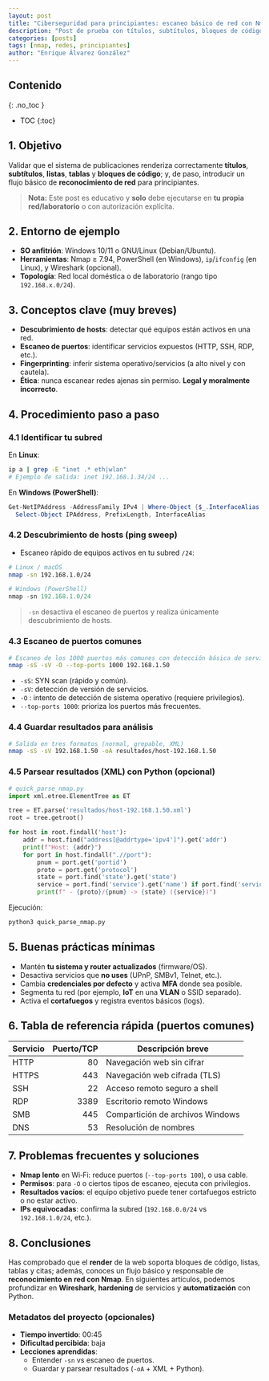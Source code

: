 ```yaml
---
layout: post
title: "Ciberseguridad para principiantes: escaneo básico de red con Nmap"
description: "Post de prueba con títulos, subtítulos, bloques de código y contenido introductorio de ciberseguridad."
categories: [posts]
tags: [nmap, redes, principiantes]
author: "Enrique Álvarez González"
---
```


## Contenido
{: .no_toc }

- TOC
{:toc}

<section class="home-section" markdown="1">
</section>

## 1. Objetivo

Validar que el sistema de publicaciones renderiza correctamente **títulos**, **subtítulos**, **listas**, **tablas** y **bloques de código**; y, de paso, introducir un flujo básico de **reconocimiento de red** para principiantes.

> **Nota:** Este post es educativo y **solo** debe ejecutarse en **tu propia red/laboratorio** o con autorización explícita.

<section class="home-section" markdown="1">
</section>

## 2. Entorno de ejemplo
- **SO anfitrión**: Windows 10/11 o GNU/Linux (Debian/Ubuntu).
- **Herramientas**: Nmap ≥ 7.94, PowerShell (en Windows), `ip`/`ifconfig` (en Linux), y Wireshark (opcional).
- **Topología**: Red local doméstica o de laboratorio (rango tipo `192.168.x.0/24`).

<section class="home-section" markdown="1">
</section>

## 3. Conceptos clave (muy breves)
- **Descubrimiento de hosts**: detectar qué equipos están activos en una red.
- **Escaneo de puertos**: identificar servicios expuestos (HTTP, SSH, RDP, etc.).
- **Fingerprinting**: inferir sistema operativo/servicios (a alto nivel y con cautela).
- **Ética**: nunca escanear redes ajenas sin permiso. **Legal y moralmente incorrecto**.

<section class="home-section" markdown="1">
</section>

## 4. Procedimiento paso a paso

### 4.1 Identificar tu subred
En **Linux**:
```bash
ip a | grep -E "inet .* eth|wlan"
# Ejemplo de salida: inet 192.168.1.34/24 ...
```
En **Windows (PowerShell)**:
```powershell
Get-NetIPAddress -AddressFamily IPv4 | Where-Object {$_.InterfaceAlias -match "Ethernet|Wi-Fi"} | 
  Select-Object IPAddress, PrefixLength, InterfaceAlias
```

### 4.2 Descubrimiento de hosts (ping sweep)
- Escaneo rápido de equipos activos en tu subred `/24`:

```bash
# Linux / macOS
nmap -sn 192.168.1.0/24
```

```powershell
# Windows (PowerShell)
nmap -sn 192.168.1.0/24
```

> `-sn` desactiva el escaneo de puertos y realiza únicamente descubrimiento de hosts.

### 4.3 Escaneo de puertos comunes
```bash
# Escaneo de los 1000 puertos más comunes con detección básica de servicios
nmap -sS -sV -O --top-ports 1000 192.168.1.50
```
- `-sS`: SYN scan (rápido y común).
- `-sV`: detección de versión de servicios.
- `-O` : intento de detección de sistema operativo (requiere privilegios).
- `--top-ports 1000`: prioriza los puertos más frecuentes.

### 4.4 Guardar resultados para análisis
```bash
# Salida en tres formatos (normal, grepable, XML)
nmap -sS -sV 192.168.1.50 -oA resultados/host-192.168.1.50
```

### 4.5 Parsear resultados (XML) con Python (opcional)
```python
# quick_parse_nmap.py
import xml.etree.ElementTree as ET

tree = ET.parse('resultados/host-192.168.1.50.xml')
root = tree.getroot()

for host in root.findall('host'):
    addr = host.find("address[@addrtype='ipv4']").get('addr')
    print(f"Host: {addr}")
    for port in host.findall(".//port"):
        pnum = port.get('portid')
        proto = port.get('protocol')
        state = port.find('state').get('state')
        service = port.find('service').get('name') if port.find('service') is not None else 'unknown'
        print(f" - {proto}/{pnum} -> {state} ({service})")
```

Ejecución:
```bash
python3 quick_parse_nmap.py
```

<section class="home-section" markdown="1">
</section>

## 5. Buenas prácticas mínimas
- Mantén **tu sistema y router actualizados** (firmware/OS).
- Desactiva servicios que **no uses** (UPnP, SMBv1, Telnet, etc.).
- Cambia **credenciales por defecto** y activa **MFA** donde sea posible.
- Segmenta tu red (por ejemplo, **IoT** en una **VLAN** o SSID separado).
- Activa el **cortafuegos** y registra eventos básicos (logs).

<section class="home-section" markdown="1">
</section>

## 6. Tabla de referencia rápida (puertos comunes)

| Servicio | Puerto/TCP | Descripción breve |
|---|---:|---|
| HTTP    | 80   | Navegación web sin cifrar |
| HTTPS   | 443  | Navegación web cifrada (TLS) |
| SSH     | 22   | Acceso remoto seguro a shell |
| RDP     | 3389 | Escritorio remoto Windows |
| SMB     | 445  | Compartición de archivos Windows |
| DNS     | 53   | Resolución de nombres |

<section class="home-section" markdown="1">
</section>

## 7. Problemas frecuentes y soluciones
- **Nmap lento** en Wi‑Fi: reduce puertos (`--top-ports 100`), o usa cable.
- **Permisos**: para `-O` o ciertos tipos de escaneo, ejecuta con privilegios.
- **Resultados vacíos**: el equipo objetivo puede tener cortafuegos estricto o no estar activo.
- **IPs equivocadas**: confirma la subred (`192.168.0.0/24` vs `192.168.1.0/24`, etc.).

<section class="home-section" markdown="1">
</section>

## 8. Conclusiones
Has comprobado que el **render** de la web soporta bloques de código, listas, tablas y citas; además, conoces un flujo básico y responsable de **reconocimiento en red con Nmap**. En siguientes artículos, podemos profundizar en **Wireshark**, **hardening** de servicios y **automatización** con Python.

<section class="home-section" markdown="1">
</section>

### Metadatos del proyecto (opcionales)
- **Tiempo invertido**: 00:45
- **Dificultad percibida**: baja
- **Lecciones aprendidas**:
  - Entender `-sn` vs escaneo de puertos.
  - Guardar y parsear resultados (`-oA` + XML + Python).
